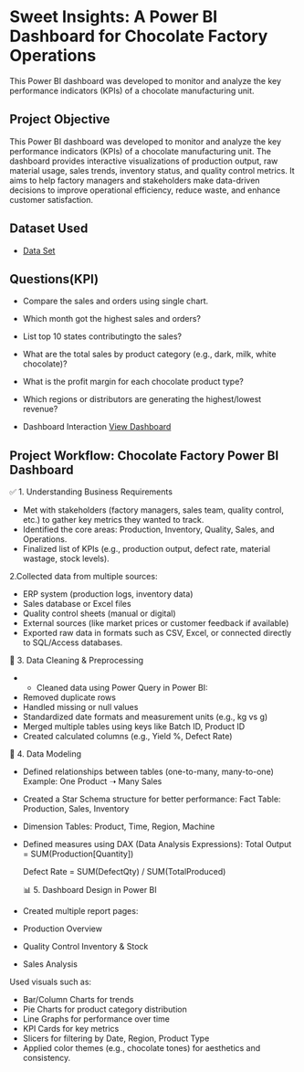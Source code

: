 # Sweet Insights: A Power BI Dashboard for Chocolate Factory Operations
This Power BI dashboard was developed to monitor and analyze the key performance indicators (KPIs) of a chocolate manufacturing unit.

## Project Objective
This Power BI dashboard was developed to monitor and analyze the key performance indicators (KPIs) of a chocolate manufacturing unit. The dashboard provides interactive visualizations of production output, raw material usage, sales trends, inventory status, and quality control metrics. It aims to help factory managers and stakeholders make data-driven decisions to improve operational efficiency, reduce waste, and enhance customer satisfaction.

## Dataset Used
- <a href="https://github.com/Tharun777-K/Choco-sales-Dashboard/blob/main/sample-chocolate-shipments-data-all-Apr-2025.xlsx">Data Set</a>

## Questions(KPI)
- Compare the sales and orders using single chart.
- Which month got the highest sales and orders?
- List top 10 states contributingto the sales?
- What are the total sales by product category (e.g., dark, milk, white chocolate)?
- What is the profit margin for each chocolate product type?
- Which regions or distributors are generating the highest/lowest revenue?

- Dashboard Interaction <a href="https://github.com/Tharun777-K/Choco-sales-Dashboard/blob/main/powerBI_demo1.pbix">View Dashboard</a>
## Project Workflow: Chocolate Factory Power BI Dashboard
✅ 1. Understanding Business Requirements
- Met with stakeholders (factory managers, sales team, quality control, etc.) to gather key metrics they wanted to track.
- Identified the core areas: Production, Inventory, Quality, Sales, and Operations.
- Finalized list of KPIs (e.g., production output, defect rate, material wastage, stock levels).
  
2.Collected data from multiple sources:
- ERP system (production logs, inventory data)
- Sales database or Excel files
- Quality control sheets (manual or digital)
- External sources (like market prices or customer feedback if available)
- Exported raw data in formats such as CSV, Excel, or connected directly to SQL/Access databases.

🧹 3. Data Cleaning & Preprocessing
- - Cleaned data using Power Query in Power BI:
- Removed duplicate rows
- Handled missing or null values
- Standardized date formats and measurement units (e.g., kg vs g)
- Merged multiple tables using keys like Batch ID, Product ID
- Created calculated columns (e.g., Yield %, Defect Rate)

🔗 4. Data Modeling
- Defined relationships between tables (one-to-many, many-to-one)
  Example: One Product ➝ Many Sales
- Created a Star Schema structure for better performance:
  Fact Table: Production, Sales, Inventory
- Dimension Tables: Product, Time, Region, Machine
- Defined measures using DAX (Data Analysis Expressions):
  Total Output = SUM(Production[Quantity])
  
  Defect Rate = SUM(DefectQty) / SUM(TotalProduced)

  📊 5. Dashboard Design in Power BI
- Created multiple report pages:

- Production Overview
- Quality Control
Inventory & Stock
- Sales Analysis

Used visuals such as:
- Bar/Column Charts for trends
- Pie Charts for product category distribution
- Line Graphs for performance over time
- KPI Cards for key metrics
- Slicers for filtering by Date, Region, Product Type
- Applied color themes (e.g., chocolate tones) for aesthetics and consistency.
